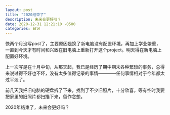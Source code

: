 ```yaml
---
layout: post
title: "2020结束了"
description: 未来会更好吗？
date: 2020-12-31 12:21:10 -0500
categories: 日记
---
```


快两个月没写post了，主要原因是换了新电脑没有配置环境，再加上学业繁重，一直到今天才有时间和兴致在旧电脑上重新打开这个project。明天得在新电脑上配置好环境。

上一次写是在十月中旬，从那天起，我已是经历了期中期末各种繁琐的事务，总得来说过得不好也不坏，没有太多值得记录的事情————任何事情相对于今年都太过平淡了。

前几天我把旧电脑的硬盘拆了下来，找到了不少旧照片，十分欣喜。等有空时我要把家里的旧照片都扫描下来，留作念想。

2020年结束了，未来会更好吗？